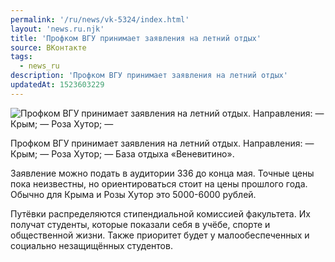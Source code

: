 ```yaml
---
permalink: '/ru/news/vk-5324/index.html'
layout: 'news.ru.njk'
title: 'Профком ВГУ принимает заявления на летний отдых'
source: ВКонтакте
tags:
  - news_ru
description: 'Профком ВГУ принимает заявления на летний отдых'
updatedAt: 1523603229
---
```

![Профком ВГУ принимает заявления на летний отдых. Направления: — Крым; — Роза Хутор; —](https://sun9-33.userapi.com/impf/0PHz0XWvTm0awBgjWMeGMOOXGXRZvknO9cp7mQ/5U3CVP3jCDo.jpg?size=1200x690&quality=96&proxy=1&sign=34a765d69de20b1953066dfbd7b951c6&c_uniq_tag=Cn5fAZH7-_GGNOrrflkxW9mPzcKcmgVvCJorSd-LCXM&type=album)

Профком ВГУ принимает заявления на летний отдых.
Направления:
— Крым;
— Роза Хутор;
— База отдыха «Веневитино».

Заявление можно подать в аудитории 336 до конца мая. Точные цены пока неизвестны, но ориентироваться стоит на цены прошлого года. Обычно для Крыма и Розы Хутор это 5000-6000 рублей.

Путёвки распределяются стипендиальной комиссией факультета. Их получат студенты, которые показали себя в учёбе, спорте и общественной жизни. Также приоритет будет у малообеспеченных и социально незащищённых студентов.
